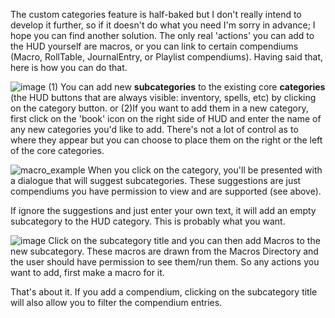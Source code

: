 The custom categories feature is half-baked but I don't really intend to develop it further, so if it doesn't do what you need I'm sorry in advance; I hope you can find another solution. The only real 'actions' you can add to the HUD yourself are macros, or you can link to certain compendiums (Macro, RollTable, JournalEntry, or Playlist compendiums). Having said that, here is how you can do that.

![image](https://user-images.githubusercontent.com/14127543/95023423-439d6800-067d-11eb-8131-1087d7032989.png)
(1) You can add new **subcategories** to the existing core **categories** (the HUD buttons that are always visible: inventory, spells, etc) by clicking on the category button. or
(2)If you want to add them in a new category, first click on the 'book' icon on the right side of HUD and enter the name of any new categories you'd like to add. There's not a lot of control as to where they appear but you can choose to place them on the right or the left of the core categories.

![macro_example](https://user-images.githubusercontent.com/14127543/95023702-c4a92f00-067e-11eb-8ec0-37f610e74847.gif)
When you click on the category, you'll be presented with a dialogue that will suggest subcategories. These suggestions are just compendiums you have permission to view and are supported (see above).

If ignore the suggestions and just enter your own text, it will add an empty subcategory to the HUD category. This is probably what you want.

![image](https://user-images.githubusercontent.com/14127543/95023808-5a44be80-067f-11eb-9fd7-ccfcbb443d31.png)
Click on the subcategory title and you can then add Macros to the new subcategory. These macros are drawn from the Macros Directory and the user should have permission to see them/run them. So any actions you want to add, first make a macro for it.

That's about it. If you add a compendium, clicking on the subcategory title will also allow you to filter the compendium entries.
